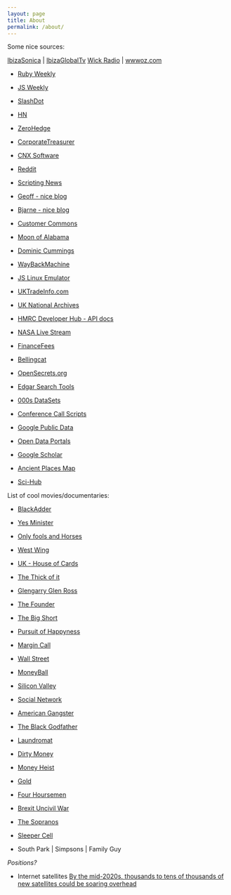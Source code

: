 ```yaml
---
layout: page
title: About
permalink: /about/
---
```


Some nice sources:

[IbizaSonica](http://ibizasonica.com/) | [IbizaGlobalTv](http://ibizaglobal.tv/)
[Wick Radio](https://hackneywicked.co.uk/venues/wick-radio/) | [wwwoz.com](http://wwwoz.com/)

- [Ruby Weekly](https://rubyweekly.com/)
- [JS Weekly](https://javascriptweekly.com/)

- [SlashDot](https://slashdot.org/)
- [HN](https://news.ycombinator.com/)
- [ZeroHedge](https://www.zerohedge.com/)
- [CorporateTreasurer](https://www.thecorporatetreasurer.com/)
- [CNX Software](/2019/09/15/pinetime-smartwatch-companion-pinephone/)
- [Reddit](https://www.reddit.com)
- [Scripting News](http://scripting.com/)

- [Geoff - nice blog](https://www.potaroo.net/)
- [Bjarne - nice blog](http://www.stroustrup.com/index.html)

- [Customer Commons](//customercommons.org/blog/)
- [Moon of Alabama](//www.moonofalabama.org/)
- [Dominic Cummings](//dominiccummings.com/)

- [WayBackMachine](https://archive.org/)
- [JS Linux Emulator](http://s-macke.github.io/jor1k/demos/main.html)

- [UKTradeInfo.com](https://www.uktradeinfo.com/Pages/Home.aspx)
- [UK National Archives](http://www.nationalarchives.gov.uk/webarchive/)
- [HMRC Developer Hub - API docs](https://developer.service.hmrc.gov.uk/api-documentation/docs/api)
- [NASA Live Stream](https://www.youtube.com/watch?v=EEIk7gwjgIM)

- [FinanceFees](https://financefeeds.com/)
- [Bellingcat](https://www.bellingcat.com/)

- [OpenSecrets.org](http://www.opensecrets.org/)
- [Edgar Search Tools](https://www.sec.gov/edgar/searchedgar/webusers.htm)
- [000s DataSets](https://blog.google/products/search/discovering-millions-datasets-web/)
- [Conference Call Scripts](http://www.conferencecalltranscripts.com/)
- [Google Public Data](https://www.google.co.uk/publicdata/directory#)
- [Open Data Portals](http://dataportals.org/)
- [Google Scholar](https://scholar.google.com/)
- [Ancient Places Map](https://www.trismegistos.org/geo/index.php)
- [Sci-Hub](https://sci-hub.se/)

List of cool movies/documentaries:

- [BlackAdder](https://en.wikipedia.org/wiki/Blackadder)
- [Yes Minister](https://en.wikipedia.org/wiki/Yes_Minister)
- [Only fools and Horses](https://en.wikipedia.org/wiki/Only_Fools_and_Horses)
- [West Wing](https://en.wikipedia.org/wiki/The_West_Wing)
- [UK - House of Cards](https://www.bbc.co.uk/iplayer/episode/b0082fjd/house-of-cards-episode-1)
- [The Thick of it](https://en.wikipedia.org/wiki/The_Thick_of_It)
- [Glengarry Glen Ross](https://en.wikipedia.org/wiki/Glengarry_Glen_Ross_(film))
- [The Founder](https://en.wikipedia.org/wiki/The_Founder)
- [The Big Short](https://en.wikipedia.org/wiki/The_Big_Short_(film))
- [Pursuit of Happyness](https://en.wikipedia.org/wiki/The_Pursuit_of_Happyness)
- [Margin Call](https://en.wikipedia.org/wiki/Margin_Call)
- [Wall Street](https://en.wikipedia.org/wiki/Wall_Street_(1987_film))
- [MoneyBall](https://en.wikipedia.org/wiki/Moneyball_(film))
- [Silicon Valley](https://en.wikipedia.org/wiki/Silicon_Valley_(TV_series))
- [Social Network](https://en.wikipedia.org/wiki/The_Social_Network)
- [American Gangster](https://en.wikipedia.org/wiki/American_Gangster_(film))
- [The Black Godfather](https://www.netflix.com/gb/title/80173387)
- [Laundromat](https://en.wikipedia.org/wiki/The_Laundromat_(film))
- [Dirty Money](https://www.netflix.com/gb/title/80118100)
- [Money Heist](https://en.wikipedia.org/wiki/Money_Heist)
- [Gold](https://en.wikipedia.org/wiki/Gold_(2016_film))
- [Four Hoursemen](https://www.youtube.com/watch?v=5fbvquHSPJU)
- [Brexit Uncivil War](https://www.channel4.com/programmes/brexit-the-uncivil-war)
- [The Sopranos](https://en.wikipedia.org/wiki/The_Sopranos)
- [Sleeper Cell](https://www.imdb.com/title/tt0465353/)


- South Park | Simpsons | Family Guy 

*Positions?*

- Internet satellites [By the mid-2020s, thousands to tens of thousands of new satellites could be soaring overhead](//www.nature.com/articles/d41586-020-00041-4)

